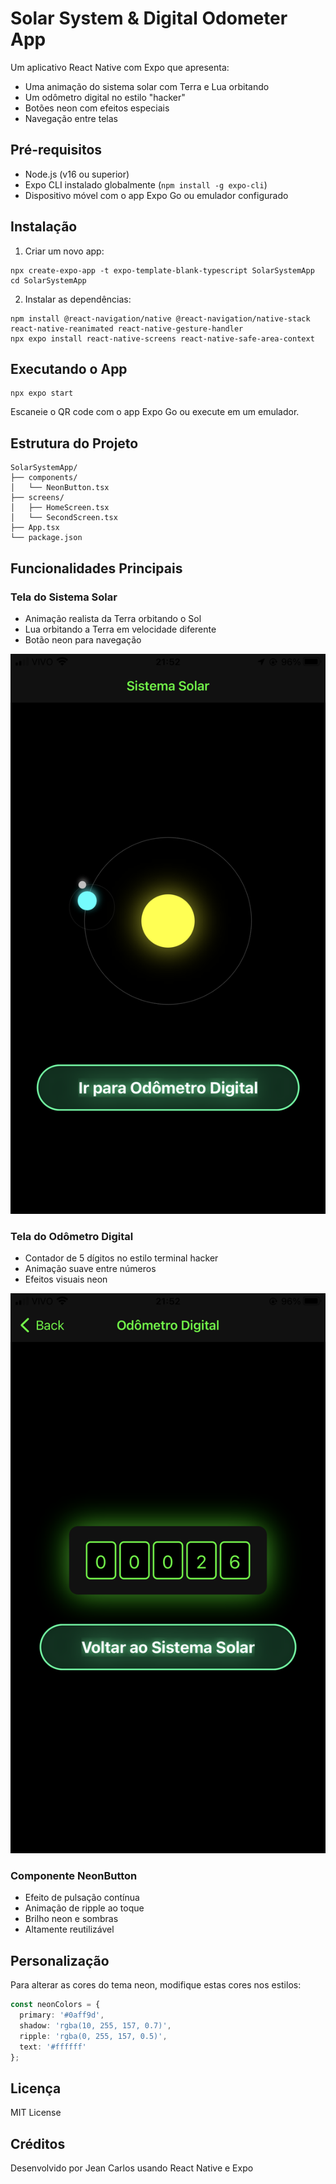 # Solar System & Digital Odometer App

Um aplicativo React Native com Expo que apresenta:
- Uma animação do sistema solar com Terra e Lua orbitando
- Um odômetro digital no estilo "hacker"
- Botões neon com efeitos especiais
- Navegação entre telas

## Pré-requisitos

- Node.js (v16 ou superior)
- Expo CLI instalado globalmente (`npm install -g expo-cli`)
- Dispositivo móvel com o app Expo Go ou emulador configurado

## Instalação

1. Criar um novo app:

```shell
npx create-expo-app -t expo-template-blank-typescript SolarSystemApp
cd SolarSystemApp
```

2. Instalar as dependências:

```shell
npm install @react-navigation/native @react-navigation/native-stack react-native-reanimated react-native-gesture-handler
npx expo install react-native-screens react-native-safe-area-context
```

## Executando o App

```shell
npx expo start
```

Escaneie o QR code com o app Expo Go ou execute em um emulador.

## Estrutura do Projeto

```
SolarSystemApp/
├── components/
│   └── NeonButton.tsx
├── screens/
│   ├── HomeScreen.tsx
│   └── SecondScreen.tsx
├── App.tsx
└── package.json
```

## Funcionalidades Principais

### Tela do Sistema Solar
- Animação realista da Terra orbitando o Sol
- Lua orbitando a Terra em velocidade diferente
- Botão neon para navegação

![Tela do Sistema Solar](assets/solar-system.png)

### Tela do Odômetro Digital
- Contador de 5 dígitos no estilo terminal hacker
- Animação suave entre números
- Efeitos visuais neon

![Tela do Odômetro](assets/odometer.png)

### Componente NeonButton
- Efeito de pulsação contínua
- Animação de ripple ao toque
- Brilho neon e sombras
- Altamente reutilizável

## Personalização

Para alterar as cores do tema neon, modifique estas cores nos estilos:

```typescript
const neonColors = {
  primary: '#0aff9d',
  shadow: 'rgba(10, 255, 157, 0.7)',
  ripple: 'rgba(0, 255, 157, 0.5)',
  text: '#ffffff'
};
```

## Licença

MIT License

## Créditos

Desenvolvido por Jean Carlos usando React Native e Expo